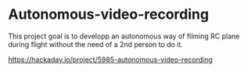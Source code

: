 # Autonomous-video-recording
This project goal is to developp an autonomous way of filming RC plane during flight without the need of a 2nd person to do it.


https://hackaday.io/project/5985-autonomous-video-recording
